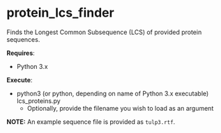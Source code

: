 # protein_lcs_finder
Finds the Longest Common Subsequence (LCS) of provided protein sequences.

**Requires**:
* Python 3.x

**Execute**:
* python3 (or python, depending on name of Python 3.x executable) lcs_proteins.py
  * Optionally, provide the filename you wish to load as an argument
  
**NOTE:** An example sequence file is provided as `tulp3.rtf`.
